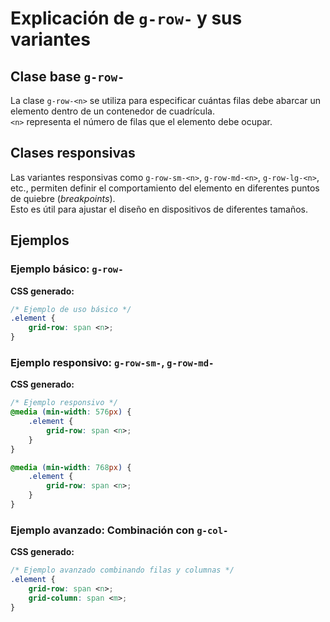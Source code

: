 # Explicación de `g-row-` y sus variantes

## Clase base `g-row-`
La clase `g-row-<n>` se utiliza para especificar cuántas filas debe abarcar un elemento dentro de un contenedor de cuadrícula.  
`<n>` representa el número de filas que el elemento debe ocupar.

## Clases responsivas
Las variantes responsivas como `g-row-sm-<n>`, `g-row-md-<n>`, `g-row-lg-<n>`, etc., permiten definir el comportamiento del elemento en diferentes puntos de quiebre (*breakpoints*).  
Esto es útil para ajustar el diseño en dispositivos de diferentes tamaños.

## Ejemplos

### Ejemplo básico: `g-row-`
**CSS generado:**

```css
/* Ejemplo de uso básico */
.element {
    grid-row: span <n>;
}
```

### Ejemplo responsivo: `g-row-sm-`, `g-row-md-`
**CSS generado:**

```css
/* Ejemplo responsivo */
@media (min-width: 576px) {
    .element {
        grid-row: span <n>;
    }
}

@media (min-width: 768px) {
    .element {
        grid-row: span <n>;
    }
}
```

### Ejemplo avanzado: Combinación con `g-col-`
**CSS generado:**

```css
/* Ejemplo avanzado combinando filas y columnas */
.element {
    grid-row: span <n>;
    grid-column: span <m>;
}
```
